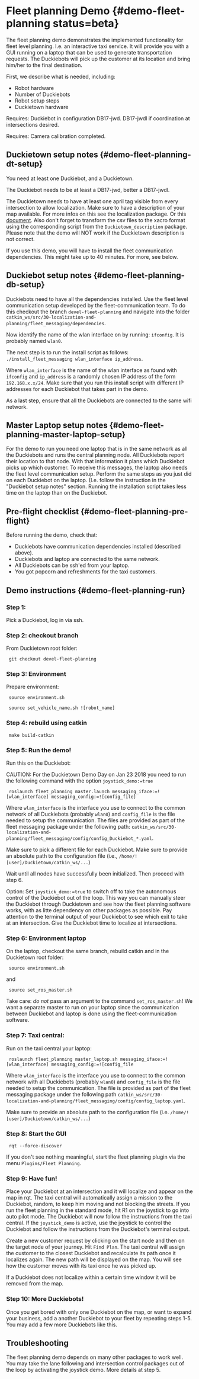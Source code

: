 # Fleet planning Demo {#demo-fleet-planning status=beta}

The fleet planning demo demonstrates the implemented functionality for fleet level planning. I.e. an interactive taxi service.
It will provide you with a GUI running on a laptop that can be used to generate transportation requests. The Duckiebots will pick up the customer at its location and bring him/her to the final destination.

First, we describe what is needed, including:

* Robot hardware
* Number of Duckiebots
* Robot setup steps
* Duckietown hardware

<div class='requirements' markdown="1">

Requires: Duckiebot in configuration DB17-jwd. DB17-jwdl if coordination at intersections desired.

Requires: Camera calibration completed.

</div>

## Duckietown setup notes {#demo-fleet-planning-dt-setup}

You need at least one Duckiebot, and a Duckietown.

The Duckiebot needs to be at least a DB17-jwd, better a DB17-jwdl.

The Duckietown needs to have at least one april tag visible from every intersection to allow localization. Make sure to have a description of your map available. For more infos on this see the localization package. Or this [document](https://goo.gl/83TYBA). Also don't forget to transform the csv files to the xacro format using the corresponding script from the `Duckietown_description` package. Please note that the demo will NOT work if the Duckietown description is not correct.

If you use this demo, you will have to install the fleet communication dependencies. This might take up to 40 minutes. For more, see below.

## Duckiebot setup notes {#demo-fleet-planning-db-setup}

Duckiebots need to have all the dependencies installed. Use the fleet level communication setup developed by the fleet-communication team. To do this checkout the branch `devel-fleet-planning` and navigate into the folder `catkin_ws/src/30-localization-and-planning/fleet_messaging/dependencies`.

 Now identify the name of the wlan interface on by running: `ifconfig`. It is probably named `wlan0`.

 The next step is to run the install script as follows: `./install_fleet_messaging wlan_interface ip_address`.

 Where `wlan_interface` is the name of the wlan interface as found with `ifconfig` and `ip_address` is a randomly chosen IP address of the form `192.168.x.x/24`. Make sure that you run this install script with different IP addresses for each Duckiebot that takes part in the demo.

 As a last step, ensure that all the Duckiebots are connected to the same wifi network.


 ## Master Laptop setup notes {#demo-fleet-planning-master-laptop-setup}

 For the demo to run you need one laptop that is in the same network as all the Duckiebots and runs the central planning node. All Duckiebots report their location to that node. With that information it plans which Duckiebot picks up which customer. To receive this messages, the laptop also needs the fleet level communication setup. Perform the same steps as you just did on each Duckiebot on the laptop. (I.e. follow the instruction in the "Duckiebot setup notes" section. Running the installation script takes less time on the laptop than on the Duckiebot.

 ## Pre-flight checklist {#demo-fleet-planning-pre-flight}

 Before running the demo, check that:

 * Duckiebots have communication dependencies installed (described above).
 * Duckiebots and laptop are connected to the same network.
 * All Duckiebots can be ssh'ed from your laptop.
 * You got popcorn and refreshments for the taxi customers.

 ## Demo instructions {#demo-fleet-planning-run}

 ### Step 1:

 Pick a Duckiebot, log in via ssh.

 ### Step 2: checkout branch

 From Duckietown root folder:

     git checkout devel-fleet-planning

 ### Step 3: Environment

  Prepare environment:

     source environment.sh

     source set_vehicle_name.sh ![robot_name]

 ### Step 4: rebuild using catkin

     make build-catkin

 ### Step 5: Run the demo!

 Run this on the Duckiebot:

 CAUTION: For the Duckietown Demo Day on Jan 23 2018 you need to run the following command with the option `joystick_demo:=true`

     roslaunch fleet_planning master.launch messaging_iface:=![wlan_interface] messaging_config:=![config_file]

 Where `wlan_interface` is the interface you use to connect to the common network of all Duckiebots (probably `wlan0`) and `config_file` is the file needed to setup the communication. The files are provided as part of the fleet messaging package under the following path: `catkin_ws/src/30-localization-and-planning/fleet_messaging/config/config_Duckiebot_*.yaml`.

   Make sure to pick a different file for each Duckiebot. Make sure to provide an absolute path to the configuration file (i.e., `/home/![user]/Duckietown/catkin_ws/...`)

 Wait until all nodes have successfully been initialized. Then proceed with step 6.

 Option: Set `joystick_demo:=true` to switch off to take the autonomous control of the Duckiebot out of the loop. This way you can manually steer the Duckiebot through Duckietown and see how the fleet planning software works, with as litte dependency on other packages as possible. Pay attention to the terminal output of your Duckiebot to see which exit to take at an intersection. Give the Duckiebot time to localize at intersections.

 ### Step 6: Environment laptop

 On the laptop, checkout the same branch, rebuild catkin and in the Duckietown root folder:

     source environment.sh

 and

     source set_ros_master.sh

 Take care: *do not* pass an argument to the command `set_ros_master.sh`! We want a separate master to run on your laptop since the communication between Duckiebot and laptop is done using the fleet-communication software.

 ### Step 7: Taxi central:

 Run on the taxi central your laptop:

     roslaunch fleet_planning master_laptop.sh messaging_iface:=![wlan_interface] messaging_config:=![config_file

 Where `wlan_interface` is the interface you use to connect to the common network with all Duckiebots (probably `wlan0`) and `config_file` is the file needed to setup the communication. The file is provided as part of the fleet messaging package under the following path `catkin_ws/src/30-localization-and-planning/fleet_messaging/config/config_laptop.yaml`.

 Make sure to provide an absolute path to the configuration file (i.e. `/home/![user]/Duckietown/catkin_ws/...`)

 ### Step 8: Start the GUI

     rqt --force-discover

 If you don't see nothing meaningful, start the fleet planning plugin via the menu `Plugins/Fleet Planning`.

 ### Step 9: Have fun!

 Place your Duckiebot at an intersection and it will localize and appear on the map in rqt. The taxi central will automatically assign a mission to the Duckiebot, random, to keep him moving and not blocking the streets. If you run the fleet planning in the standard mode, hit R1 on the joystick to go into auto pilot mode. The Duckiebot will now follow the instructions from the taxi central. If the `joystick_demo` is active, use the joystick to control the Duckiebot and follow the instructions from the Duckiebot's terminal output.

 Create a new customer request by clicking on the start node and then on the target node of your journey. Hit `Find Plan`. The taxi central will assign the customer to the closest Duckiebot and recalculate its path once it localizes again. The new path will be displayed on the map. You will see how the customer moves with its taxi once he was picked up.

 If a Duckiebot does not localize within a certain time window it will be removed from the map.

 ### Step 10: More Duckiebots!

 Once you get bored with only one Duckiebot on the map, or want to expand your business, add a another Duckiebot to your fleet by repeating steps 1-5. You may add a few more Duckiebots like this.

 ## Troubleshooting 

 The fleet planning demo depends on many other packages to work well. You may take the lane following and intersection control packages out of the loop by activating the joystick demo. More details at step 5.
